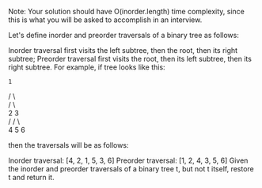 Note: Your solution should have O(inorder.length) time complexity, since this is what you will be asked to accomplish in an interview.

Let's define inorder and preorder traversals of a binary tree as follows:

Inorder traversal first visits the left subtree, then the root, then its right subtree;
Preorder traversal first visits the root, then its left subtree, then its right subtree.
For example, if tree looks like this:
        
    
    1   
   / \  
   / \      
  2   3     
 /   / \    
4   5   6    
    
    
then the traversals will be as follows:

Inorder traversal: [4, 2, 1, 5, 3, 6]
Preorder traversal: [1, 2, 4, 3, 5, 6]
Given the inorder and preorder traversals of a binary tree t, but not t itself, restore t and return it.
